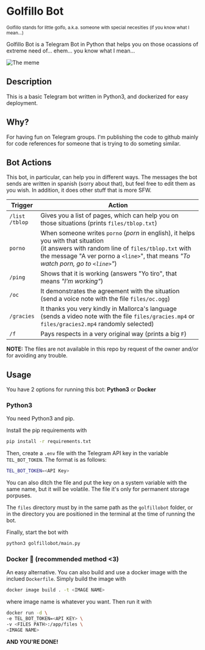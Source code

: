 # **Golfillo Bot**

<small>Golfillo stands for little golfo, a.k.a. someone with special necesities (if you know what I mean...)</small>

Golfillo Bot is a Telegram Bot in Python that helps you on those ocassions of extreme need of... ehem... you know what I mean...

![The meme](https://i.imgur.com/V9IoYcym.png)

## **Description**

This is a basic Telegram bot written in Python3, and dockerized for easy deployment.

## **Why?**

For having fun on Telegram groups. I'm publishing the code to github mainly for code references for someone that is trying to do someting similar.

## **Bot Actions**

This bot, in particular, can help you in different ways. The messages the bot sends are written in spanish (sorry about that), but feel free to edit them as you wish. In addition, it does other stuff that is more SFW.

|Trigger|Action|
|--|--|
|`/list`<br>`/tblop`|Gives you a list of pages, which can help you on those situations (prints `files/tblop.txt`)|
|`porno`|When someone writes `porno` (_porn_ in english), it helps you with that situation<br>(it answers with random line of `files/tblop.txt` with the message "A ver porno a `<line>`", that means _"To watch porn, go to `<line>`"_)|
|`/ping`|Shows that it is working (answers "Yo tiro", that means _"I'm working"_)|
|`/oc`|It demonstrates the agreement with the situation (send a voice note with the file `files/oc.ogg`)|
|`/gracies`|It thanks you very kindly in Mallorca's language (sends a video note with the file `files/gracies.mp4` or `files/gracies2.mp4` randomly selected)|
|`/f`|Pays respects in a very original way (prints a big `F`)|

**NOTE:** The files are not available in this repo by request of the owner and/or for avoiding any trouble.

## **Usage**

You have 2 options for running this bot: **Python3** or **Docker**

### **Python3**

You need Python3 and pip.

Install the pip requirements with

```bash
pip install -r requirements.txt
```

Then, create a `.env` file with the Telegram API key in the variable `TEL_BOT_TOKEN`. The format is as follows:

```bash
TEL_BOT_TOKEN=<API Key>
```

You can also ditch the file and put the key on a system variable with the same name, but it will be volatile. The file it's only for permanent storage porpuses.

The `files` directory must by in the same path as the `golfillobot` folder, or in the directory you are positioned in the terminal at the time of running the bot.

Finally, start the bot with

```bash
python3 golfillobot/main.py
```

### **Docker** 🐋 (recommended method <3)

An easy alternative. You can also build and use a docker image with the inclued `Dockerfile`. Simply build the image with

```bash
docker image build . -t <IMAGE NAME>
```

where image name is whatever you want. Then run it with

```bash
docker run -d \
-e TEL_BOT_TOKEN=<API KEY> \
-v <FILES PATH>:/app/files \
<IMAGE NAME>
```

**AND YOU'RE DONE!**
